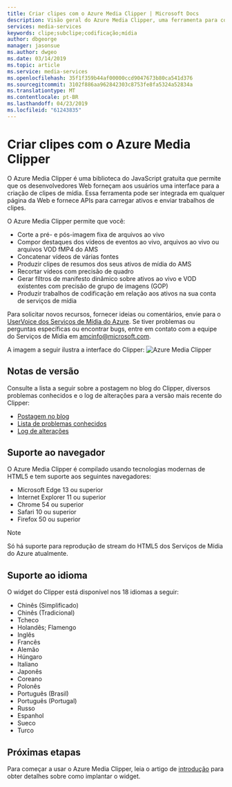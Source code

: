 ```yaml
---
title: Criar clipes com o Azure Media Clipper | Microsoft Docs
description: Visão geral do Azure Media Clipper, uma ferramenta para compilar clipes de mídia com base em ativos
services: media-services
keywords: clipe;subclipe;codificação;mídia
author: dbgeorge
manager: jasonsue
ms.author: dwgeo
ms.date: 03/14/2019
ms.topic: article
ms.service: media-services
ms.openlocfilehash: 35f1f359b44af00000ccd9047673b80ca541d376
ms.sourcegitcommit: 3102f886aa962842303c8753fe8fa5324a52834a
ms.translationtype: MT
ms.contentlocale: pt-BR
ms.lasthandoff: 04/23/2019
ms.locfileid: "61243835"
---
```

# <a name="create-clips-with-azure-media-clipper"></a>Criar clipes com o Azure Media Clipper 

O Azure Media Clipper é uma biblioteca do JavaScript gratuita que permite que os desenvolvedores Web forneçam aos usuários uma interface para a criação de clipes de mídia. Essa ferramenta pode ser integrada em qualquer página da Web e fornece APIs para carregar ativos e enviar trabalhos de clipes.

O Azure Media Clipper permite que você:
- Corte a pré- e pós-imagem fixa de arquivos ao vivo 
- Compor destaques dos vídeos de eventos ao vivo, arquivos ao vivo ou arquivos VOD fMP4 do AMS 
- Concatenar vídeos de várias fontes 
- Produzir clipes de resumos dos seus ativos de mídia do AMS 
- Recortar vídeos com precisão de quadro 
- Gerar filtros de manifesto dinâmico sobre ativos ao vivo e VOD existentes com precisão de grupo de imagens (GOP) 
- Produzir trabalhos de codificação em relação aos ativos na sua conta de serviços de mídia

Para solicitar novos recursos, fornecer ideias ou comentários, envie para o [UserVoice dos Serviços de Mídia do Azure](https://aka.ms/amsvoice/). Se tiver problemas ou perguntas específicas ou encontrar bugs, entre em contato com a equipe do Serviços de Mídia em amcinfo@microsoft.com.

A imagem a seguir ilustra a interface do Clipper: ![Azure Media Clipper](media/media-services-azure-media-clipper-overview/media-services-azure-media-clipper-interface.PNG)

## <a name="release-notes"></a>Notas de versão
Consulte a lista a seguir sobre a postagem no blog do Clipper, diversos problemas conhecidos e o log de alterações para a versão mais recente do Clipper:
- [Postagem no blog](https://azure.microsoft.com/blog/azure-media-clipper/)
- [Lista de problemas conhecidos](https://amp.azure.net/libs/amc/latest/docs/known_issues.html)
- [Log de alterações](https://amp.azure.net/libs/amc/latest/docs/changelog.html)

## <a name="browser-support"></a>Suporte ao navegador
O Azure Media Clipper é compilado usando tecnologias modernas de HTML5 e tem suporte aos seguintes navegadores:

- Microsoft Edge 13 ou superior
- Internet Explorer 11 ou superior
- Chrome 54 ou superior
- Safari 10 ou superior
- Firefox 50 ou superior

> [!NOTE]
> Só há suporte para reprodução de stream do HTML5 dos Serviços de Mídia do Azure atualmente.

## <a name="language-support"></a>Suporte ao idioma
O widget do Clipper está disponível nos 18 idiomas a seguir:
- Chinês (Simplificado)
- Chinês (Tradicional)
- Tcheco
- Holandês; Flamengo
- Inglês
- Francês
- Alemão
- Húngaro
- Italiano
- Japonês
- Coreano
- Polonês
- Português (Brasil)
- Português (Portugal)
- Russo
- Espanhol
- Sueco
- Turco

## <a name="next-steps"></a>Próximas etapas
Para começar a usar o Azure Media Clipper, leia o artigo de [introdução](media-services-azure-media-clipper-getting-started.md) para obter detalhes sobre como implantar o widget.
